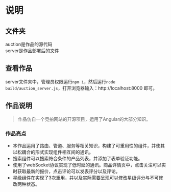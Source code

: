 # 说明
## 文件夹
auction是作品的源代码<br>
server是作品部署后的文件<br>

## 查看作品
server文件夹中，管理员权限运行`npm i`，然后运行`node build/auction_server.js`，打开浏览器输入：http://localhost:8000 即可。

## 作品说明

>作品仿自一个竞拍网站的开源项目，运用了Angular的大部分知识。

### 作品亮点
- 本作品运用了路由、管道、服务等相关知识，构建了可重用性的组件，并使其以松耦合的形式实现组件相互间的通讯。
- 搜索组件可以搜索符合条件的产品列表，并添加了表单验证功能。
- 使用了webSocket协议实现了低时延的通讯。商品详情页中，点击关注可以实时获取最新的报价，点击评论可以发表评分以及评论。
- 星级组件在实现了3次重用，并以及实际需要呈现可以修改星级评分与不可修改两种状态。


